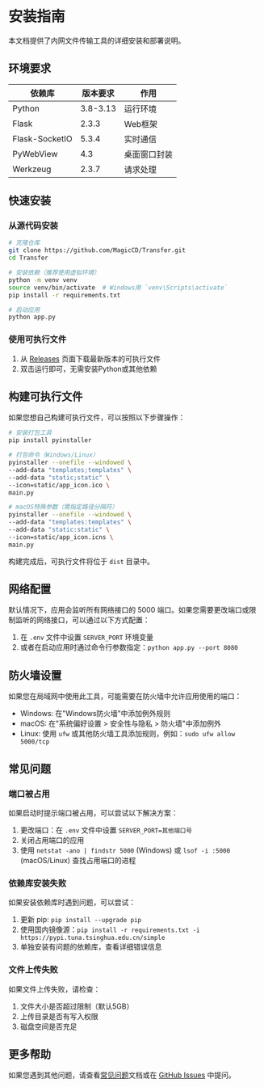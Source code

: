 # 安装指南

本文档提供了内网文件传输工具的详细安装和部署说明。

## 环境要求

| 依赖库 | 版本要求 | 作用 |
|--------|----------|------|
| Python | 3.8-3.13 | 运行环境 |
| Flask | 2.3.3 | Web框架 |
| Flask-SocketIO | 5.3.4 | 实时通信 |
| PyWebView | 4.3 | 桌面窗口封装 |
| Werkzeug | 2.3.7 | 请求处理 |

## 快速安装

### 从源代码安装

```bash
# 克隆仓库
git clone https://github.com/MagicCD/Transfer.git
cd Transfer

# 安装依赖（推荐使用虚拟环境）
python -m venv venv
source venv/bin/activate  # Windows用 `venv\Scripts\activate`
pip install -r requirements.txt

# 启动应用
python app.py
```

### 使用可执行文件

1. 从 [Releases](https://github.com/MagicCD/Transfer/releases) 页面下载最新版本的可执行文件
2. 双击运行即可，无需安装Python或其他依赖

## 构建可执行文件

如果您想自己构建可执行文件，可以按照以下步骤操作：

```bash
# 安装打包工具
pip install pyinstaller

# 打包命令（Windows/Linux）
pyinstaller --onefile --windowed \
--add-data "templates;templates" \
--add-data "static;static" \
--icon=static/app_icon.ico \
main.py

# macOS特殊参数（需指定路径分隔符）
pyinstaller --onefile --windowed \
--add-data "templates:templates" \
--add-data "static:static" \
--icon=static/app_icon.icns \
main.py
```

构建完成后，可执行文件将位于 `dist` 目录中。

## 网络配置

默认情况下，应用会监听所有网络接口的 5000 端口。如果您需要更改端口或限制监听的网络接口，可以通过以下方式配置：

1. 在 `.env` 文件中设置 `SERVER_PORT` 环境变量
2. 或者在启动应用时通过命令行参数指定：`python app.py --port 8080`

## 防火墙设置

如果您在局域网中使用此工具，可能需要在防火墙中允许应用使用的端口：

- Windows: 在"Windows防火墙"中添加例外规则
- macOS: 在"系统偏好设置 > 安全性与隐私 > 防火墙"中添加例外
- Linux: 使用 `ufw` 或其他防火墙工具添加规则，例如：`sudo ufw allow 5000/tcp`

## 常见问题

### 端口被占用

如果启动时提示端口被占用，可以尝试以下解决方案：

1. 更改端口：在 `.env` 文件中设置 `SERVER_PORT=其他端口号`
2. 关闭占用端口的应用
3. 使用 `netstat -ano | findstr 5000` (Windows) 或 `lsof -i :5000` (macOS/Linux) 查找占用端口的进程

### 依赖库安装失败

如果安装依赖库时遇到问题，可以尝试：

1. 更新 pip: `pip install --upgrade pip`
2. 使用国内镜像源：`pip install -r requirements.txt -i https://pypi.tuna.tsinghua.edu.cn/simple`
3. 单独安装有问题的依赖库，查看详细错误信息

### 文件上传失败

如果文件上传失败，请检查：

1. 文件大小是否超过限制（默认5GB）
2. 上传目录是否有写入权限
3. 磁盘空间是否充足

## 更多帮助

如果您遇到其他问题，请查看[常见问题](./faq.md)文档或在 [GitHub Issues](https://github.com/MagicCD/Transfer/issues) 中提问。
